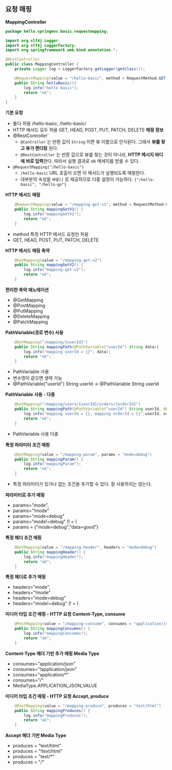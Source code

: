 ## 요청 매핑
**MappingController**
```java
package hello.springmvc.basic.requestmapping;

import org.slf4j.Logger;
import org.slf4j.LoggerFactory;
import org.springframework.web.bind.annotation.*;

@RestController
public class MappingController {
    private Logger log = LoggerFactory.getLogger(getClass());

    @RequestMapping(value = "/hello-basic", method = RequestMethod.GET)
    public String helloBasic(){
        log.info("hello basic");
        return "ok";
    }
}

```
**기본 요청**
- 둘다 허용 /hello-basic, /hello-basic/
- HTTP 메서드 모두 허용 GET, HEAD, POST, PUT, PATCH, DELETE 
**매핑 정보**
- @RestController`
	- `@Controller` 는 반환 값이 `String` 이면 뷰 이름으로 인식된다. 그래서 **뷰를 찾고 뷰가 랜더링** 된다.
	- `@RestController` 는 반환 값으로 뷰를 찾는 것이 아니라, **HTTP 메시지 바디에 바로 입력**한다. 따라서 실행 결과로 ok 메세지를 받을 수 있다.
- `@RequestMapping("/hello-basic")`
	- `/hello-basic` URL 호출이 오면 이 메서드가 실행되도록 매핑한다.
	- 대부분의 속성을 `배열[]` 로 제공하므로 다중 설정이 가능하다. `{"/hello-basic", "/hello-go"}`

**HTTP 메서드 매핑**
```java
    @RequestMapping(value = "/mapping-get-v1", method = RequestMethod.GET)
    public String mappingGetV1() {
        log.info("mappingGetV1");
        return "ok";
    }
```
* method 특정 HTTP 메서드 요청만 허용
* GET, HEAD, POST, PUT, PATCH, DELETE

**HTTP 메서드 매핑 축약**
```java
    @GetMapping(value = "/mapping-get-v2")
    public String mappingGetV2() {
        log.info("mapping-get-v2");
        return "ok";
    }
```
**편리한 축약 애노테이션**
* @GetMapping
* @PostMapping
* @PutMapping
* @DeleteMapping
* @PatchMapping


**PathVariable(경로 변수) 사용**
```java
    @GetMapping("/mapping/{userId}")
    public String mappingPath(@PathVariable("userId") String data){
        log.info("mapping userId = {}", data);
        return "ok";
    }
```
* PathVariable 사용
* 변수명이 같으면 생략 가능
* @PathVariable("userId") String userId -> @PathVariable String userId

**PathVariable 사용 - 다중**
```java
    @GetMapping("/mapping/users/{userId}/orders/{orderId}")
    public String mappingPath(@PathVariable("userId") String userId, @PathVariable("orderId") String orderId){
        log.info("mapping userId = {}, mapping orderId = {}",userId, orderId );
        return "ok";
    }
```
* PathVariable 사용 다중


**특정 파라미터 조건 매핑**
```java
    @GetMapping(value = "/mapping-param", params = "mode=debug")
    public String mappingParam() {
        log.info("mappingParam");
        return "ok";
    }
```
- 특정 파라미터가 있거나 없는 조건을 추가할 수 있다. 잘 사용하지는 않는다.

**파라미터로 추가 매핑**
* params="mode",
* params="!mode"
* params="mode=debug"
* params="mode!=debug" (! = )
* params = {"mode=debug","data=good"}

**특정 헤더 조건 매핑**
```java
    @GetMapping(value = "/mapping-header", headers = "mode=debug")
    public String mappingHeader() {
        log.info("mappingHeader");
        return "ok";
    }
```
**특정 헤더로 추가 매핑**
* headers="mode",
* headers="!mode"
* headers="mode=debug"
* headers="mode!=debug" (! = )

**미디어 타입 조건 매핑 - HTTP 요청 Content-Type, consume**
```java
    @PostMapping(value = "/mapping-consume", consumes = "application/json")
    public String mappingConsumes() {
        log.info("mappingConsumes");
        return "ok";
    }
```

**Content-Type 헤더 기반 추가 매핑 Media Type**
* consumes="application/json"
* consumes="!application/json"
* consumes="application/*"
* consumes="*\/*"
* MediaType.APPLICATION_JSON_VALUE


**미디어 타입 조건 매핑 - HTTP 요청 Accept, produce**
```java
    @PostMapping(value = "/mapping-produce", produces = "text/html")
    public String mappingProduces() {
        log.info("mappingProduces");
        return "ok";
    }
```
**Accept 헤더 기반 Media Type**
* produces = "text/html"
* produces = "!text/html"
* produces = "text/*"
* produces = "*\/*"